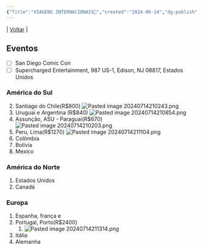```yaml
---
{"Title":"VIAGENS INTERNACIONAIS🛫","created":"2024-06-14","dg-publish":true,"tags":["pessoal/list","pessoal/viagem"],"permalink":"/1-minha-vida/internacionais/","dgPassFrontmatter":true}
---
```


| [Voltar](index) |
## Eventos
- [ ] San Diego Comic Con
- [ ] Supercharged Entertainment, 987 US-1, Edison, NJ 08817, Estados Unidos
### América do Sul
2. Santiago do Chile(R$800)
    ![Pasted image 20240714210243.png](/img/user/0.Settings/img/Pasted%20image%2020240714210243.png)
1. Uruguai e Argentina (R$840)
    ![Pasted image 20240714210854.png](/img/user/0.Settings/img/Pasted%20image%2020240714210854.png)
3. Assunção, ASU - Paraguai(R$670)
    ![Pasted image 20240714210203.png](/img/user/0.Settings/img/Pasted%20image%2020240714210203.png)
4. Peru, Lima(R$1270)
    ![Pasted image 20240714211104.png](/img/user/0.Settings/img/Pasted%20image%2020240714211104.png)
5. Colômbia
6. Bolívia
7. Mexico
### América do Norte
1. Estados Unidos
2. Canadá
### Europa
1. Espanha, frança e 
2. Portugal, Porto(R$2400)
    1. ![Pasted image 20240714211314.png](/img/user/0.Settings/img/Pasted%20image%2020240714211314.png)
3. Itália
4. Alemanha